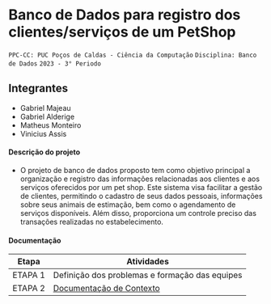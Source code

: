 # Banco de Dados para registro dos clientes/serviços de um PetShop

`PPC-CC: PUC Poços de Caldas - Ciência da Computação`
`Disciplina: Banco de Dados`
`2023 - 3° Periodo`

## Integrantes

- Gabriel Majeau
- Gabriel Alderige
- Matheus Monteiro
- Vinicius Assis

#### Descrição do projeto

- O projeto de banco de dados proposto tem como objetivo principal a organização e registro das informações relacionadas aos clientes e aos serviços oferecidos por um pet shop. Este sistema visa facilitar a gestão de clientes, permitindo o cadastro de seus dados pessoais, informações sobre seus animais de estimação, bem como o agendamento de serviços disponíveis. Além disso, proporciona um controle preciso das transações realizadas no estabelecimento.


#### Documentação

| Etapa   |  Atividades |
|  :----:   | ----------- |
| ETAPA 1 | Definição dos problemas e formação das equipes |
| ETAPA 2 | <a href="docs/1-Documentacao-contexto.md"> Documentação de Contexto</a>

